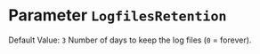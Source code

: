 # Parameter `LogfilesRetention`
Default Value: `3`
Number of days to keep the log files (`0` = forever).
